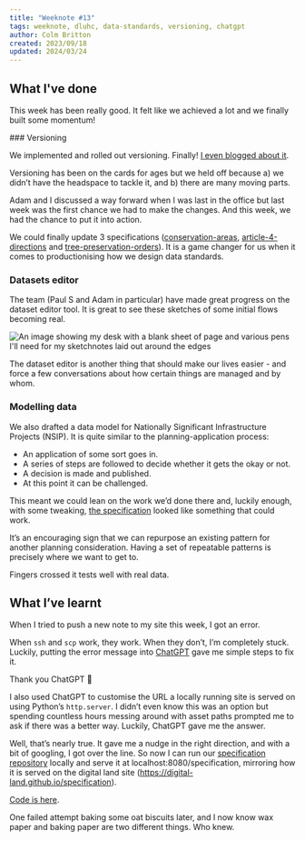 ```yaml
---
title: "Weeknote #13"
tags: weeknote, dluhc, data-standards, versioning, chatgpt
author: Colm Britton
created: 2023/09/18
updated: 2024/03/24
---
```


## What I've done

This week has been really good. It felt like we achieved a lot and we finally built some momentum!

### Versioning

We implemented and rolled out versioning. Finally! [I even blogged about it](https://digital-land.github.io/blog-post/versioning-our-standards/).

Versioning has been on the cards for ages but we held off because a) we didn’t have the headspace to tackle it, and b) there are many moving parts.

Adam and I discussed a way forward when I was last in the office but last week was the first chance we had to make the changes. And this week, we had the chance to put it into action.

We could finally update 3 specifications ([conservation-areas](https://digital-land.github.io/specification/specification/conservation-area/), [article-4-directions](https://digital-land.github.io/specification/specification/article-4-direction/) and [tree-preservation-orders](https://digital-land.github.io/specification/specification/tree-preservation-order/)). It is a game changer for us when it comes to productionising how we design data standards.

### Datasets editor

The team (Paul S and Adam in particular) have made great progress on the dataset editor tool. It is great to see these sketches of some initial flows becoming real.

![An image showing my desk with a blank sheet of page and various pens I'll need for my sketchnotes laid out around the edges](/static/images/notes/images/work/dluhc-dataset-editor-initial-flows-cropped.jpg)

The dataset editor is another thing that should make our lives easier - and force a few conversations about how certain things are managed and by whom.

### Modelling data

We also drafted a data model for Nationally Significant Infrastructure Projects (NSIP). It is quite similar to the planning-application process:

* An application of some sort goes in.
* A series of steps are followed to decide whether it gets the okay or not.
* A decision is made and published.
* At this point it can be challenged.

This meant we could lean on the work we’d done there and, luckily enough, with some tweaking, [the specification](https://digital-land.github.io/specification/specification/infrastructure-project/) looked like something that could work.

It’s an encouraging sign that we can repurpose an existing pattern for another planning consideration. Having a set of repeatable patterns is precisely where we want to get to.

Fingers crossed it tests well with real data.

## What I’ve learnt

When I tried to push a new note to my site this week, I got an error. 

When `ssh` and `scp` work, they work. When they don’t, I’m completely stuck. Luckily, putting the error message into [ChatGPT](https://chat.openai.com/) gave me simple steps to fix it.

Thank you ChatGPT 🙏

I also used ChatGPT to customise the URL a locally running site is served on using Python’s `http.server`. 
I didn’t even know this was an option but spending countless hours messing around with asset paths prompted me to ask if there was a better way. Luckily, ChatGPT gave me the answer.

Well, that’s nearly true. It gave me a nudge in the right direction, and with a bit of googling, I got over the line. So now I can run our [specification repository](https://github.com/digital-land/specification) locally and serve it at localhost:8080/specification, mirroring how it is served on the digital land site (https://digital-land.github.io/specification).

[Code is here](https://github.com/digital-land/specification/blob/main/bin/server.py).

One failed attempt baking some oat biscuits later, and I now know wax paper and baking paper are two different things. Who knew.

